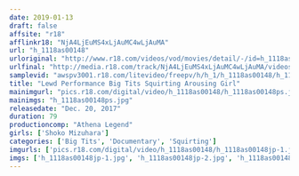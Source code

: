 ```yaml
---
date: 2019-01-13
draft: false
affsite: "r18"
afflinkr18: "NjA4LjEuMS4xLjAuMC4wLjAuMA"
url: "h_1118as00148"
urloriginal: "http://www.r18.com/videos/vod/movies/detail/-/id=h_1118as00148"
urlfinal: "http://media.r18.com/track/NjA4LjEuMS4xLjAuMC4wLjAuMA/videos/vod/movies/detail/-/id=h_1118as00148"
samplevid: "awspv3001.r18.com/litevideo/freepv/h/h_1/h_1118as00148/h_1118as00148_dmb_s.mp4"
title: "Lewd Performance Big Tits Squirting Arousing Girl"
mainimgurl: "pics.r18.com/digital/video/h_1118as00148/h_1118as00148ps.jpg"
mainimgs: "h_1118as00148ps.jpg"
releasedate: "Dec. 20, 2017"
duration: 79
productioncomp: "Athena Legend"
girls: ['Shoko Mizuhara']
categories: ['Big Tits', 'Documentary', 'Squirting']
imgurls: ['pics.r18.com/digital/video/h_1118as00148/h_1118as00148jp-1.jpg', 'pics.r18.com/digital/video/h_1118as00148/h_1118as00148jp-2.jpg', 'pics.r18.com/digital/video/h_1118as00148/h_1118as00148jp-3.jpg', 'pics.r18.com/digital/video/h_1118as00148/h_1118as00148jp-4.jpg', 'pics.r18.com/digital/video/h_1118as00148/h_1118as00148jp-5.jpg', 'pics.r18.com/digital/video/h_1118as00148/h_1118as00148jp-6.jpg', 'pics.r18.com/digital/video/h_1118as00148/h_1118as00148jp-7.jpg', 'pics.r18.com/digital/video/h_1118as00148/h_1118as00148jp-8.jpg', 'pics.r18.com/digital/video/h_1118as00148/h_1118as00148jp-9.jpg', 'pics.r18.com/digital/video/h_1118as00148/h_1118as00148jp-10.jpg', 'pics.r18.com/digital/video/h_1118as00148/h_1118as00148jp-11.jpg', 'pics.r18.com/digital/video/h_1118as00148/h_1118as00148jp-12.jpg', 'pics.r18.com/digital/video/h_1118as00148/h_1118as00148jp-13.jpg', 'pics.r18.com/digital/video/h_1118as00148/h_1118as00148jp-14.jpg', 'pics.r18.com/digital/video/h_1118as00148/h_1118as00148jp-15.jpg', 'pics.r18.com/digital/video/h_1118as00148/h_1118as00148jp-16.jpg', 'pics.r18.com/digital/video/h_1118as00148/h_1118as00148jp-17.jpg', 'pics.r18.com/digital/video/h_1118as00148/h_1118as00148jp-18.jpg', 'pics.r18.com/digital/video/h_1118as00148/h_1118as00148jp-19.jpg', 'pics.r18.com/digital/video/h_1118as00148/h_1118as00148jp-20.jpg']
imgs: ['h_1118as00148jp-1.jpg', 'h_1118as00148jp-2.jpg', 'h_1118as00148jp-3.jpg', 'h_1118as00148jp-4.jpg', 'h_1118as00148jp-5.jpg', 'h_1118as00148jp-6.jpg', 'h_1118as00148jp-7.jpg', 'h_1118as00148jp-8.jpg', 'h_1118as00148jp-9.jpg', 'h_1118as00148jp-10.jpg', 'h_1118as00148jp-11.jpg', 'h_1118as00148jp-12.jpg', 'h_1118as00148jp-13.jpg', 'h_1118as00148jp-14.jpg', 'h_1118as00148jp-15.jpg', 'h_1118as00148jp-16.jpg', 'h_1118as00148jp-17.jpg', 'h_1118as00148jp-18.jpg', 'h_1118as00148jp-19.jpg', 'h_1118as00148jp-20.jpg']
---
```

